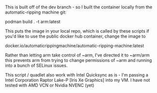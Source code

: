 This is built off of the dev branch - so I built the container locally
from the automatic-ripping machine git:

podman build . -t arm:latest

This puts the image in your local repo, which is called by these scripts
if you'd like to use the public docker hub container, change the image to

docker.io/automaticrippingmachine/automatic-ripping-machine:latest

Rather than letting arm take control of ~arm, I've directed it to ~arm/arm
this prevents arm from trying to change permissions of ~arm and running into
a bunch of SELinux issues.

This script / quadlet also work with Intel Quicksync as is - I'm passing a 
Intel Corporation Raptor Lake-P [Iris Xe Graphics] into my VM. I have not tested with
AMD VCN or Nvidia NVENC (yet)
